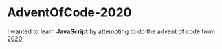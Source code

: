 # AdventOfCode-2020

I wanted to learn **JavaScript** by attempting to do the advent of code from [2020](https://adventofcode.com/2020)
